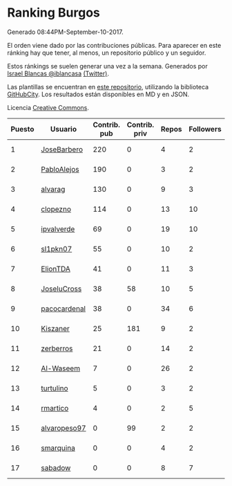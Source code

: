 # Ranking Burgos

Generado 08:44PM-September-10-2017.

El orden viene dado por las contribuciones públicas. Para aparecer en este ránking hay que tener, al menos, un repositorio público y un seguidor.

Estos ránkings se suelen generar una vez a la semana. Generados por [Israel Blancas @iblancasa](https://github.com/iblancasa/) [(Twitter)](https://twitter.com/iblancasa).

Las plantillas se encuentran en [este repositorio](https://github.com/iblancasa/GH-Spanish-Ranking), utilizando la biblioteca [GitHubCity](https://github.com/iblancasa/GitHubCity). Los resultados están disponibles en MD y en JSON.

Licencia [Creative Commons](https://creativecommons.org/licenses/by/4.0/).

| Puesto   |  Usuario  | Contrib. pub | Contrib. priv |Repos| Followers | Desde |  Avatar  |
|----------|-----------|--------------|---------------|-----|-----------|-------|----------|
|1|[JoseBarbero](https://github.com/JoseBarbero)|220|0|4|2|2016-02-25|![JoseBarbero](https://avatars3.githubusercontent.com/u/17479313)|
|2|[PabloAlejos](https://github.com/PabloAlejos)|190|0|3|2|2014-10-09|![PabloAlejos](https://avatars2.githubusercontent.com/u/9104772)|
|3|[alvarag](https://github.com/alvarag)|130|0|9|3|2014-11-21|![alvarag](https://avatars0.githubusercontent.com/u/9881614)|
|4|[clopezno](https://github.com/clopezno)|114|0|13|10|2012-02-20|![clopezno](https://avatars2.githubusercontent.com/u/1453744)|
|5|[ipvalverde](https://github.com/ipvalverde)|69|0|19|10|2014-03-08|![ipvalverde](https://avatars3.githubusercontent.com/u/6889318)|
|6|[sl1pkn07](https://github.com/sl1pkn07)|55|0|10|2|2010-11-01|![sl1pkn07](https://avatars3.githubusercontent.com/u/462213)|
|7|[ElionTDA](https://github.com/ElionTDA)|41|0|11|3|2013-09-21|![ElionTDA](https://avatars2.githubusercontent.com/u/5507129)|
|8|[JoseluCross](https://github.com/JoseluCross)|38|58|10|5|2015-08-27|![JoseluCross](https://avatars3.githubusercontent.com/u/14005926)|
|9|[pacocardenal](https://github.com/pacocardenal)|38|0|34|6|2013-09-12|![pacocardenal](https://avatars0.githubusercontent.com/u/5442055)|
|10|[Kiszaner](https://github.com/Kiszaner)|25|181|9|2|2014-10-08|![Kiszaner](https://avatars1.githubusercontent.com/u/9079893)|
|11|[zerberros](https://github.com/zerberros)|21|0|14|2|2013-11-13|![zerberros](https://avatars0.githubusercontent.com/u/5930950)|
|12|[Al-Waseem](https://github.com/Al-Waseem)|7|0|26|2|2013-12-26|![Al-Waseem](https://avatars2.githubusercontent.com/u/6266689)|
|13|[turtulino](https://github.com/turtulino)|5|0|3|2|2011-08-25|![turtulino](https://avatars0.githubusercontent.com/u/1004178)|
|14|[rmartico](https://github.com/rmartico)|4|0|2|5|2012-10-11|![rmartico](https://avatars1.githubusercontent.com/u/2535865)|
|15|[alvaropeso97](https://github.com/alvaropeso97)|0|99|2|2|2016-10-23|![alvaropeso97](https://avatars3.githubusercontent.com/u/23009799)|
|16|[smarquina](https://github.com/smarquina)|0|0|4|2|2015-04-29|![smarquina](https://avatars0.githubusercontent.com/u/12174981)|
|17|[sabadow](https://github.com/sabadow)|0|0|8|7|2012-02-08|![sabadow](https://avatars1.githubusercontent.com/u/1420021)|

